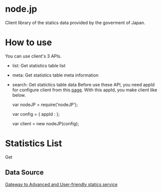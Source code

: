 node.jp
=======

Client library of the statics data provided by the goverment of Japan.

# How to use
You can use client's 3 APIs.
* list: Get statistics table list
* meta: Get statistics table meta information
* search: Get statictics table data
Before use these API, you need appId for configure client
from this [page](https://statdb.nstac.go.jp/apiuser/php/index.php?action=provisional "page").
With this appId, you make client like below.

    var nodeJP = require('nodeJP');

	var config = {
	    appId : <Your application id from beyond site>
    };	

    var client = new nodeJP(config);


# Statistics List
Get 


## Data Source

[Gateway to Advanced and User-friendly statics service](http://statdb.nstac.go.jp/ "Data source")
